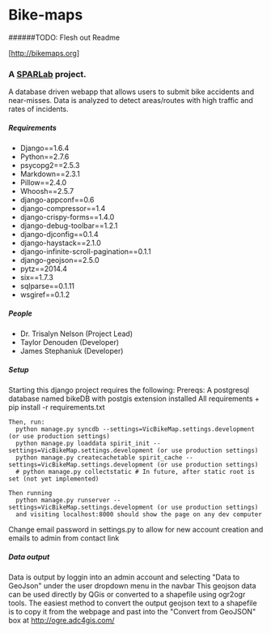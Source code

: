 Bike-maps
=========
######TODO: Flesh out Readme

[http://bikemaps.org]

### A [SPARLab](http://www.geog.uvic.ca/spar/) project. 
A database driven webapp that allows users to submit bike accidents and near-misses. Data is analyzed to detect areas/routes with high traffic and rates of incidents. 


##### Requirements
  + Django==1.6.4
  + Python==2.7.6
  + psycopg2==2.5.3
  + Markdown==2.3.1
  + Pillow==2.4.0
  + Whoosh==2.5.7
  + django-appconf==0.6
  + django-compressor==1.4
  + django-crispy-forms==1.4.0
  + django-debug-toolbar==1.2.1
  + django-djconfig==0.1.4
  + django-haystack==2.1.0
  + django-infinite-scroll-pagination==0.1.1
  + django-geojson==2.5.0
  + pytz==2014.4
  + six==1.7.3
  + sqlparse==0.1.11
  + wsgiref==0.1.2


##### People
  + Dr. Trisalyn Nelson (Project Lead)
  + Taylor Denouden (Developer)
  + James Stephaniuk (Developer)


##### Setup
  Starting this django project requires the following:
    Prereqs:
      A postgresql database named bikeDB with postgis extension installed 
      All requirements
        + pip install -r requirements.txt

    Then, run:
      python manage.py syncdb --settings=VicBikeMap.settings.development (or use production settings)
      python manage.py loaddata spirit_init --settings=VicBikeMap.settings.development (or use production settings)
      python manage.py createcachetable spirit_cache --settings=VicBikeMap.settings.development (or use production settings)
      # python manage.py collectstatic # In future, after static root is set (not yet implemented)

    Then running
      python manage.py runserver --settings=VicBikeMap.settings.development (or use production settings)
      and visiting localhost:8000 should show the page on any dev computer

  Change email password in settings.py to allow for new account creation and emails to admin from contact link


##### Data output
  Data is output by loggin into an admin account and selecting "Data to GeoJson" under the user dropdown menu in the navbar
  This geojson data can be used directly by QGis or converted to a shapefile using ogr2ogr tools.
  The easiest method to convert the output geojson text to a shapefile is to copy it from the webpage and
    past into the "Convert from GeoJSON" box at http://ogre.adc4gis.com/
